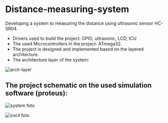 # Distance-measuring-system
Developing a system to measuring the distance using ultrasonic sensor HC-SR04.
- Drivers used to build the project: GPIO, ultrasonic, LCD, ICU
- The used Microcontrollers in the project: ATmega32.
- The project is designed and implemented based on the layered architecture.
- The architecture layer of the system:

![arch-layer](https://user-images.githubusercontent.com/104661871/216326237-e5f569d8-9d95-4745-b64a-4340e05e7561.png)

## The project schematic on the used simulation software (proteus):
![system foto](https://user-images.githubusercontent.com/104661871/216325167-4b6ef311-55bb-47c1-96f1-0fae5cf7e6ca.png)

![oscil foto](https://user-images.githubusercontent.com/104661871/216325340-370d3c8d-ca3b-4337-9d2f-876981c42b06.png)
